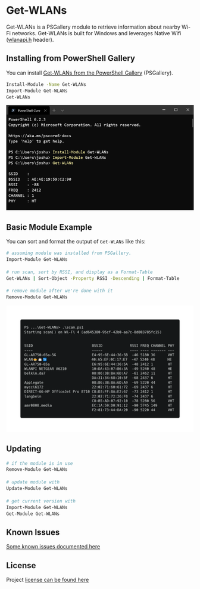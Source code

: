 # Get-WLANs

Get-WLANs is a PSGallery module to retrieve information about nearby Wi-Fi networks. Get-WLANs is built for Windows and leverages Native Wifi ([wlanapi.h](https://docs.microsoft.com/en-us/windows/win32/api/wlanapi/) header).

## Installing from PowerShell Gallery

You can install [Get-WLANs from the PowerShell Gallery](https://www.powershellgallery.com/packages/Get-WLANs) (PSGallery).

```bash
Install-Module -Name Get-WLANs
Import-Module Get-WLANs
Get-WLANs
```

![install example](docs/WindowsTerminal_jgCkTPJBx4.png)

## Basic Module Example

You can sort and format the output of `Get-WLANs` like this:

```bash
# assuming module was installed from PSGallery.
Import-Module Get-WLANs

# run scan, sort by RSSI, and display as a Format-Table
Get-WLANs | Sort-Object -Property RSSI -Descending | Format-Table

# remove module after we're done with it
Remove-Module Get-WLANs
```

![usage example](docs/1-nic-scan-examplev2.png)

## Updating

```bash
# if the module is in use
Remove-Module Get-WLANs

# update module with
Update-Module Get-WLANs

# get current version with
Import-Module Get-WLANs
Get-Module Get-WLANs
```

## Known Issues

[Some known issues documented here](KNOWN_ISSUES.md)

## License

Project [license can be found here](LICENSE)

